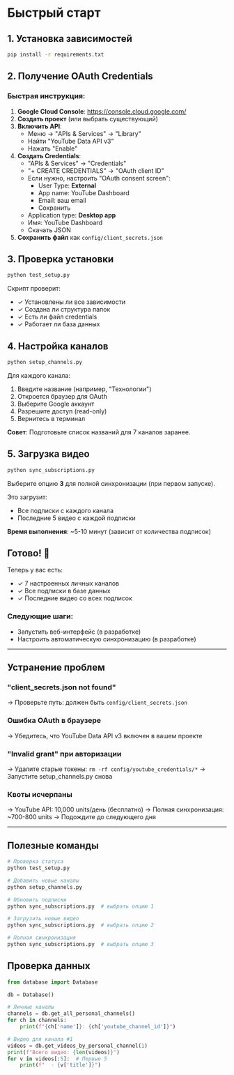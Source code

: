 # Быстрый старт

## 1. Установка зависимостей

```bash
pip install -r requirements.txt
```

## 2. Получение OAuth Credentials

### Быстрая инструкция:

1. **Google Cloud Console**: https://console.cloud.google.com/
2. **Создать проект** (или выбрать существующий)
3. **Включить API**:
   - Меню → "APIs & Services" → "Library"
   - Найти "YouTube Data API v3"
   - Нажать "Enable"
4. **Создать Credentials**:
   - "APIs & Services" → "Credentials"
   - "+ CREATE CREDENTIALS" → "OAuth client ID"
   - Если нужно, настроить "OAuth consent screen":
     - User Type: **External**
     - App name: YouTube Dashboard
     - Email: ваш email
     - Сохранить
   - Application type: **Desktop app**
   - Имя: YouTube Dashboard
   - Скачать JSON
5. **Сохранить файл** как `config/client_secrets.json`

## 3. Проверка установки

```bash
python test_setup.py
```

Скрипт проверит:
- ✓ Установлены ли все зависимости
- ✓ Создана ли структура папок
- ✓ Есть ли файл credentials
- ✓ Работает ли база данных

## 4. Настройка каналов

```bash
python setup_channels.py
```

Для каждого канала:
1. Введите название (например, "Технологии")
2. Откроется браузер для OAuth
3. Выберите Google аккаунт
4. Разрешите доступ (read-only)
5. Вернитесь в терминал

**Совет**: Подготовьте список названий для 7 каналов заранее.

## 5. Загрузка видео

```bash
python sync_subscriptions.py
```

Выберите опцию **3** для полной синхронизации (при первом запуске).

Это загрузит:
- Все подписки с каждого канала
- Последние 5 видео с каждой подписки

**Время выполнения**: ~5-10 минут (зависит от количества подписок)

## Готово! 🎉

Теперь у вас есть:
- ✓ 7 настроенных личных каналов
- ✓ Все подписки в базе данных
- ✓ Последние видео со всех подписок

### Следующие шаги:

- Запустить веб-интерфейс (в разработке)
- Настроить автоматическую синхронизацию (в разработке)

---

## Устранение проблем

### "client_secrets.json not found"
→ Проверьте путь: должен быть `config/client_secrets.json`

### Ошибка OAuth в браузере
→ Убедитесь, что YouTube Data API v3 включен в вашем проекте

### "Invalid grant" при авторизации
→ Удалите старые токены: `rm -rf config/youtube_credentials/*`
→ Запустите setup_channels.py снова

### Квоты исчерпаны
→ YouTube API: 10,000 units/день (бесплатно)
→ Полная синхронизация: ~700-800 units
→ Подождите до следующего дня

---

## Полезные команды

```bash
# Проверка статуса
python test_setup.py

# Добавить новые каналы
python setup_channels.py

# Обновить подписки
python sync_subscriptions.py  # выбрать опцию 1

# Загрузить новые видео
python sync_subscriptions.py  # выбрать опцию 2

# Полная синхронизация
python sync_subscriptions.py  # выбрать опцию 3
```

## Проверка данных

```python
from database import Database

db = Database()

# Личные каналы
channels = db.get_all_personal_channels()
for ch in channels:
    print(f"{ch['name']}: {ch['youtube_channel_id']}")

# Видео для канала #1
videos = db.get_videos_by_personal_channel(1)
print(f"Всего видео: {len(videos)}")
for v in videos[:5]:  # Первые 5
    print(f"  - {v['title']}")
```
